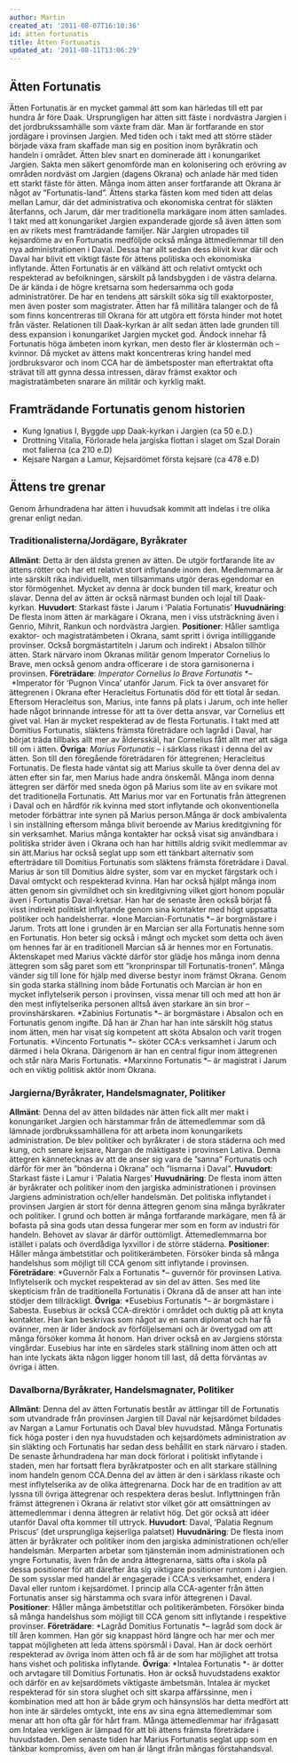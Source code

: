 ```yaml
---
author: Martin
created_at: '2011-08-07T16:10:36'
id: ätten fortunatis
title: Ätten Fortunatis
updated_at: '2011-08-11T13:06:29'
---
```

## Ätten Fortunatis

Ätten Fortunatis är en mycket gammal ätt som kan härledas till ett par hundra år före Daak. Ursprungligen har ätten sitt fäste i nordvästra Jargien i det jordbrukssamhälle som växte fram där. Man är fortfarande en stor jordägare i provinsen Jargien. Med tiden och i takt med att större städer började växa fram skaffade man sig en position inom byråkratin och handeln i området. Ätten blev snart en dominerade ätt i konungariket Jargien. Sakta men säkert genomförde man en kolonisering och erövring av områden nordväst om Jargien (dagens Okrana) och anlade här med tiden ett starkt fäste för ätten. Många inom ätten anser fortfarande att Okrana är något av ”Fortunatis-land”. Ättens starka fästen kom med tiden att delas mellan Lamur, där det administrativa och ekonomiska centrat för släkten återfanns, och Jarum, där mer traditionella markägare inom ätten samlades. I takt med att konungariket Jargien expanderade gjorde så även ätten som en av rikets mest framträdande familjer. När Jargien utropades till kejsardöme av en Fortunatis medföljde också många ättmedlemmar till den nya administrationen i Daval. Dessa har allt sedan dess blivit kvar där och Daval har blivit ett viktigt fäste för ättens politiska och ekonomiska inflytande. Ätten Fortunatis är en välkänd ätt och relativt omtyckt och respekterad av befolkningen, särskilt på landsbygden i de västra delarna. De är kända i de högre kretsarna som hedersamma och goda administratörer. De har en tendens att särskilt söka sig till exaktorposter, men även poster som magistrater. Ätten har få millitära talanger och de få som finns koncentreras till Okrana för att utgöra ett första hinder mot hotet från väster. Relationen till Daak-kyrkan är allt sedan ätten lade grunden till dess expansion i konungariket Jargien mycket god. Ändock innehar få Fortunatis höga ämbeten inom kyrkan, men desto fler är klostermän och –kvinnor. Då mycket av ättens makt koncentreras kring handel med jordbruksvaror och inom CCA har de ämbetsposter man eftertraktat ofta strävat till att gynna dessa intressen, därav främst exaktor och magistratämbeten snarare än militär och kyrklig makt.

## Framträdande Fortunatis genom historien

-   Kung Ignatius I, Byggde upp Daak-kyrkan i Jargien (ca 50 e.D.)
-   Drottning Vitalia, Förlorade hela jargiska flottan i slaget om Szal Dorain mot falierna (ca 210 e.D)
-   Kejsare Nargan a Lamur, Kejsardömet första kejsare (ca 478 e.D)

## Ättens tre grenar

Genom århundradena har ätten i huvudsak kommit att indelas i tre olika grenar enligt nedan.

### Traditionalisterna/Jordägare, Byråkrater

**Allmänt**: Detta är den äldsta grenen av ätten. De utgör fortfarande lite av ättens rötter och har ett relativt stort inflytande inom den. Medlemmarna är inte särskilt rika individuellt, men tillsammans utgör deras egendomar en stor förmögenhet. Mycket av denna är dock bunden till mark, kreatur och slavar. Denna del av ätten är också närmast bunden och lojal till Daak-kyrkan. **Huvudort**: Starkast fäste i Jarum i ’Palatia Fortunatis’ **Huvudnäring**: De flesta inom ätten är markägare i Okrana, men i viss utsträckning även i Genrio, Mihrit, Rankun och nordvästra Jargien. **Positioner**: Håller samtliga exaktor- och magistratämbeten i Okrana, samt spritt i övriga intilliggande provinser. Också borgmästartiteln i Jarum och indirekt i Absalon tillhör ätten. Stark närvaro inom Okranas militär genom Imperator Cornelius lo Brave, men också genom andra officerare i de stora garnisonerna i provinsen. **Företrädare**: *Imperator Cornelius lo Brave Fortunatis* *– *Imperator för ‘Pugnon Vinca’ utanför Jarum. Fick ta över ansvaret för ättegrenen i Okrana efter Heracleitus Fortunatis död för ett tiotal år sedan. Eftersom Heracleitus son, Marius, inte fanns på plats i Jarum, och inte heller hade något brinnande intresse för att ta över detta ansvar, var Cornelius ett givet val. Han är mycket respekterad av de flesta Fortunatis. I takt med att Domitius Fortunatis, släktens främsta företrädare och lagråd i Daval, har börjat träda tillbaks allt mer av åldersskäl, har Cornelius fått allt mer att säga till om i ätten. **Övriga**: *Marius Fortunatis* – i särklass rikast i denna del av ätten. Son till den föregående företrädaren för ättegrenen; Heracleitus Fortunatis. De flesta hade väntat sig att Marius skulle ta över denna del av ätten efter sin far, men Marius hade andra önskemål. Många inom denna ättegren ser därför med sneda ögon på Marius som lite av en svikare mot det traditionella Fortunatis. Att Marius mor var en Fortunatis från ättegrenen i Daval och en hårdför rik kvinna med stort inflytande och okonventionella metoder förbättrar inte synen på Marius person.Många är dock ambivalenta i sin inställning eftersom många blivit beroende av Marius kreditgivning för sin verksamhet. Marius många kontakter har också visat sig användbara i politiska strider även i Okrana och han har hittills aldrig svikit medlemmar av sin ätt.Marius har också seglat upp som ett tänkbart alternativ som efterträdare till Domitius Fortunatis som släktens främsta företrädare i Daval. Marius är son till Domitius äldre syster, som var en mycket färgstark och i Daval omtyckt och respekterad kvinna. Han har också hjälpt många inom ätten genom sin givmildhet och sin kreditgivning vilket gjort honom populär även i Fortunatis Daval-kretsar. Han har de senaste åren också börjat få visst indirekt politiskt inflytande genom sina kontakter med högt uppsatta politiker och handelsherrar. *Ione Marcian-Fortunatis *– är borgmästare i Jarum. Trots att Ione i grunden är en Marcian ser alla Fortunatis henne som en Fortunatis. Hon beter sig också i mångt och mycket som detta och även om hennes far är en traditionell Marcian så är hennes mor en Fortunatis. Äktenskapet med Marius väckte därför stor glädje hos många inom denna ättegren som såg paret som ett ”kronprinspar till Fortunatis-tronen”. Många vänder sig till Ione för hjälp med diverse bestyr inom främst Okrana. Genom sin goda starka ställning inom både Fortunatis och Marcian är hon en mycket inflytelserik person i provinsen, vissa menar till och med att hon är den mest inflytelserika personen alltså även starkare än sin bror – provinshärskaren. *Zabinius Fortunatis *– är borgmästare i Absalon och en Fortunatis genom ingifte. Då han är Zhan har han inte särskilt hög status inom ätten, men har visat sig kompetent att sköta Absalon och varit trogen Fortunatis. *Vincento Fortunatis *– sköter CCA:s verksamhet i Jarum och därmed i hela Okrana. Därigenom är han en central figur inom ättegrenen och står nära Maris Fortunatis. *Marxinno Fortunatis *– är magistrat i Jarum och en viktig politisk aktör inom Okrana.

### Jargierna/Byråkrater, Handelsmagnater, Politiker

**Allmänt**: Denna del av ätten bildades när ätten fick allt mer makt i konungariket Jargien och härstammar från de ättemedlemmar som då lämnade jordbrukssamhällena för att arbeta inom konungarikets administration. De blev politiker och byråkrater i de stora städerna och med kung, och senare kejsare, Nargan de mäktigaste i provinsen Lativa. Denna ättegren kännetecknas av att de anser sig vara de ”sanna” Fortunatis och därför för mer än ”bönderna i Okrana” och ”lismarna i Daval”. **Huvudort**: Starkast fäste i Lamur i ’Palatia Narges’ **Huvudnäring**: De flesta inom ätten är byråkrater och politiker inom den jargiska administrationen i provinsen Jargiens administration och/eller handelsmän. Det politiska inflytandet i provinsen Jargien är stort för denna ättegren genom sina många byråkrater och politiker. I grund och botten är många fortfarande markägare, men få är bofasta på sina gods utan dessa fungerar mer som en form av industri för handeln. Behovet av slavar är därför outtömligt. Ättemedlemmarna bor istället i palats och överdådiga lyxvillor i de större städerna. **Positioner**: Håller många ämbetstitlar och politikerämbeten. Försöker binda så många handelshus som möjligt till CCA genom sitt inflytande i provinsen. **Företrädare**: *Guvernör Falx a Fortunatis *– guvernör för provinsen Lativa. Inflytelserik och mycket respekterad av sin del av ätten. Ses med lite skepticism från de traditionella Fortunatis i Okrana då de anser att han inte stödjer dem tillräckligt. **Övriga**: *Eusebius Fortunatis *– är borgmästare i Sabesta. Eusebius är också CCA-direktör i området och duktig på att knyta kontakter. Han kan beskrivas som något av en sann diplomat och har få ovänner, men är lider ändock av förföljelsemani och är övertygad om att många försöker komma åt honom. Han driver också en av Jargiens största vingårdar. Eusebius har inte en särdeles stark ställning inom ätten och att han inte lyckats äkta någon ligger honom till last, då detta förväntas av övriga i ätten.

### Davalborna/Byråkrater, Handelsmagnater, Politiker

**Allmänt**: Denna del av ätten Fortunatis består av ättlingar till de Fortunatis som utvandrade från provinsen Jargien till Daval när kejsardömet bildades av Nargan a Lamur Fortunatis och Daval blev huvudstad. Många Fortunatis fick höga poster i den nya huvudstaden och kejsardömets administration av sin släkting och Fortunatis har sedan dess behållit en stark närvaro i staden. De senaste århundradena har man dock förlorat i politiskt inflytande i staden, men har fortsatt flera byråkratposter och en allt starkare ställning inom handeln genom CCA.Denna del av ätten är den i särklass rikaste och mest inflytelserika av de olika ättegrenarna. Dock har de en tradition av att lyssna till övriga ättegrenar och respektera deras beslut. Inflyttningen från främst ättegrenen i Okrana är relativt stor vilket gör att omsättningen av ättemedlemmar i denna ättegren är relativt hög. Det gör också att idéer utanför Daval ofta kommer till uttryck. **Huvudort**: Daval, ’Palatia Regnum Priscus’ (det ursprungliga kejserliga palatset) **Huvudnäring**: De flesta inom ätten är byråkrater och politiker inom den jargiska administrationen och/eller handelsmän. Merparten arbetar som tjänstemän inom administrationen och yngre Fortunatis, även från de andra ättegrenarna, sätts ofta i skola på dessa positioner för att därefter åta sig viktigare positioner runtom i Jargien. De som sysslar med handel är engagerade i CCA:s verksamhet, endera i Daval eller runtom i kejsardömet. I princip alla CCA-agenter från ätten Fortunatis anser sig härstamma och svara inför ättegrenen i Daval. **Positioner**: Håller många ämbetstitlar och politikerämbeten. Försöker binda så många handelshus som möjligt till CCA genom sitt inflytande i respektive provinser. **Företrädare**: *Lagråd Domitius Fortunatis *– lagråd som dock är till åren kommen. Han gör sig knappast hörd längre och har mer och mer tappat möjligheten att leda ättens spörsmål i Daval. Han är dock oerhört respekterad av övriga inom ätten och få är de som har möjlighet att trotsa hans vishet och politiska inflytande. **Övriga**: *Intalea Fortunatis *- är dotter och arvtagare till Domitius Fortunatis. Hon är också huvudstadens exaktor och därför en av kejsardömets viktigaste ämbetsmän. Intalea är mycket respekterad för sin stora slughet och sitt skarpa affärssinne, men i kombination med att hon är både grym och hänsynslös har detta medfört att hon inte är särdeles omtyckt, inte ens av sina egna ättemedlemmar som menar att hon ofta går för hårt fram. Många ättemedlemmar har ifrågasatt om Intalea verkligen är lämpad för att bli ättens främsta företrädare i huvudstaden. Den senaste tiden har Marius Fortunatis seglat upp som en tänkbar kompromiss, även om han är långt ifrån mångas förstahandsval.